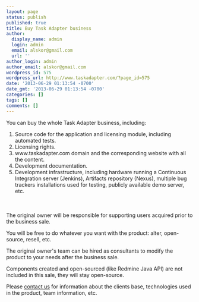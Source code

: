 ```yaml
---
layout: page
status: publish
published: true
title: Buy Task Adapter business
author:
  display_name: admin
  login: admin
  email: alskor@gmail.com
  url: ''
author_login: admin
author_email: alskor@gmail.com
wordpress_id: 575
wordpress_url: http://www.taskadapter.com/?page_id=575
date: '2013-06-29 01:13:54 -0700'
date_gmt: '2013-06-29 01:13:54 -0700'
categories: []
tags: []
comments: []
---
```

<p>You can buy the whole Task Adapter business, including:</p>
<ol>
<li>Source code for the application and licensing module, including automated tests.</li>
<li>Licensing rights.</li>
<li>www.taskadapter.com domain and the corresponding website with all the content.</li>
<li>Development documentation.</li>
<li>Development infrastructure, including hardware running a Continuous Integration server (Jenkins), Artifacts repository (Nexus), multiple bug trackers installations used for testing, publicly available demo server, etc.</li><br />
</ol><br />
The original owner will be responsible for supporting users acquired prior to the business sale.</p>
<p>You will be free to do whatever you want with the product: alter, open-source, resell, etc.</p>
<p>The original owner's team can be hired as consultants to modify the product to your needs after the business sale.</p>
<p>Components created and open-sourced (like Redmine Java API) are not included in this sale, they will stay open-source.</p>
<p>Please <a title="Contacts" href="http://www.taskadapter.com/contacts/">contact us</a>&nbsp;for information about the clients base, technologies used in the product, team information, etc.</p>
